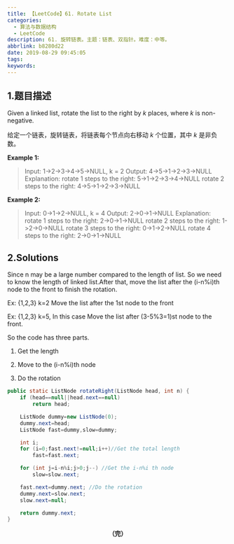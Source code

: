 ```yaml
---
title: 【LeetCode】61. Rotate List
categories:
  - 算法与数据结构
  - LeetCode
description: 61. 旋转链表。主题：链表、双指针。难度：中等。
abbrlink: b8280d22
date: 2019-08-29 09:45:05
tags:
keywords:
---
```


## 1.题目描述

Given a linked list, rotate the list to the right by *k* places, where *k* is non-negative.

给定一个链表，旋转链表，将链表每个节点向右移动 *k* 个位置，其中 *k* 是非负数。

**Example 1:**

> Input: 1->2->3->4->5->NULL, k = 2
> Output: 4->5->1->2->3->NULL
> Explanation:
> rotate 1 steps to the right: 5->1->2->3->4->NULL
> rotate 2 steps to the right: 4->5->1->2->3->NULL

**Example 2:**

> Input: 0->1->2->NULL, k = 4
> Output: 2->0->1->NULL
> Explanation:
> rotate 1 steps to the right: 2->0->1->NULL
> rotate 2 steps to the right: 1->2->0->NULL
> rotate 3 steps to the right: 0->1->2->NULL
> rotate 4 steps to the right: 2->0->1->NULL

## 2.Solutions

Since n may be a large number compared to the length of list. So we need to know the length of linked list.After that, move the list after the (i-n%i)th node to the front to finish the rotation.

Ex: {1,2,3} k=2 Move the list after the 1st node to the front

Ex: {1,2,3} k=5, In this case Move the list after (3-5%3=1)st node to the front.

So the code has three parts.

1. Get the length
2. Move to the (i-n%i)th node

3. Do the rotation

~~~java
public static ListNode rotateRight(ListNode head, int n) {
    if (head==null||head.next==null) 
        return head;

    ListNode dummy=new ListNode(0);
    dummy.next=head;
    ListNode fast=dummy,slow=dummy;

    int i;
    for (i=0;fast.next!=null;i++)//Get the total length 
        fast=fast.next;

    for (int j=i-n%i;j>0;j--) //Get the i-n%i th node
        slow=slow.next;

    fast.next=dummy.next; //Do the rotation
    dummy.next=slow.next;
    slow.next=null;

    return dummy.next;
}
~~~

<center><font style="font-weight:bold">（完）</font></center>